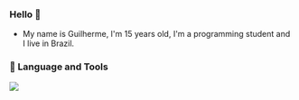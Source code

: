 ### Hello 👋

- My name is Guilherme, I'm 15 years old, I'm a programming student and I live in Brazil.

### 🔨 Language and Tools

<a href="https://skillicons.dev">
  <img src="https://skillicons.dev/icons?i=git,css,html,js,discordjs" />
</a>


